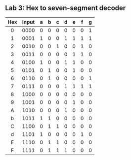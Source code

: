 ## Lab 3: Hex to seven-segment decoder

| **Hex** | **Input** | **a** | **b** | **c** | **d** | **e** | **f** | **g** |
| :-: | :-: | :-: | :-: | :-: | :-: | :-: | :-: | :-: |
| 0 | 0000 | 0 | 0 | 0 | 0 | 0 | 0 | 1 |
| 1 | 0001 | 1 | 0 | 0 | 1 | 1 | 1 | 1 |
| 2 | 0010 | 0 | 0 | 1 | 0 | 0 | 1 | 0 |
| 3 | 0011 | 0 | 0 | 0 | 0 | 1 | 1 | 0 |
| 4 | 0100 | 1 | 0 | 0 | 1 | 1 | 0 | 0 | 
| 5 | 0101 | 0 | 1 | 0 | 0 | 1 | 0 | 0 |
| 6 | 0110 | 0 | 1 | 0 | 0 | 0 | 0 | 1 |
| 7 | 0111 | 0 | 0 | 0 | 1 | 1 | 1 | 1 | 
| 8 | 1000 | 0 | 0 | 0 | 0 | 0 | 0 | 0 | 
| 9 | 1001 | 0 | 0 | 0 | 0 | 1 | 0 | 0 |  
| A | 1010 | 0 | 0 | 0 | 1 | 0 | 0 | 0 |  
| b | 1011 | 1 | 1 | 0 | 0 | 0 | 0 | 0 |  
| C | 1100 | 0 | 1 | 1 | 0 | 0 | 0 | 0 |  
| d | 1101 | 1 | 0 | 0 | 0 | 0 | 1 | 0 |  
| E | 1110 | 0 | 1 | 1 | 0 | 0 | 0 | 0 |  
| F | 1111 | 0 | 1 | 1 | 1 | 0 | 0 | 0 | 

